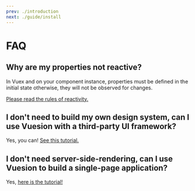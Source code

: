 ```yaml
---
prev: ./introduction
next: ./guide/install
---
```


# FAQ

## Why are my properties not reactive?

In Vuex and on your component instance, properties must be defined in the initial state otherwise, they will not be
observed for changes.

[Please read the rules of reactivity.](https://vuex.vuejs.org/guide/mutations.html#mutations-follow-vue-s-reactivity-rules)

## I don't need to build my own design system, can I use Vuesion with a third-party UI framework?

Yes, you can! [See this tutorial.](https://tailwindcss.nuxtjs.org/)

## I don't need server-side-rendering, can I use Vuesion to build a single-page application?

Yes, [here is the tutorial!](https://nuxtjs.org/docs/2.x/get-started/commands#static-deployment-pre-rendered)
